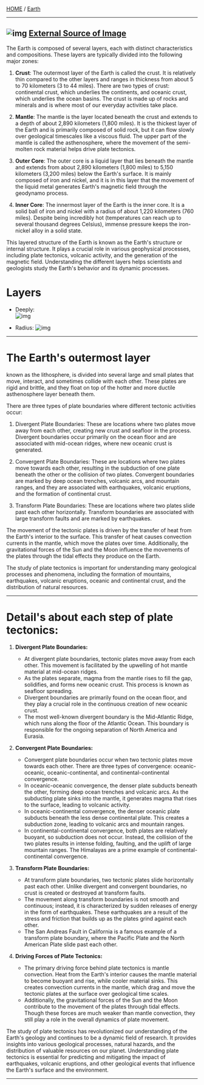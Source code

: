 [HOME](/README.md)  / [Earth](/assets/docs/earth/readme.md)  

--------------------

![img](/assets/docs/earth/layers/img/earthlayers.jpg)
[External Source of Image](https://www.startpage.com/av/proxy-image?piurl=https%3A%2F%2Ftse1.mm.bing.net%2Fth%3Fid%3DOIP.XAUuHatBKrrkF5pfENM8vQHaEc%26pid%3DApi&sp=1690897235T17bf26309c3e400842dbce610950445ca56107e99636fa09767be78c7f97b610)
--------------------

The Earth is composed of several layers, each with distinct characteristics and compositions. These layers are typically divided into the following major zones:

1. **Crust**: The outermost layer of the Earth is called the crust. It is relatively thin compared to the other layers and ranges in thickness from about 5 to 70 kilometers (3 to 44 miles). There are two types of crust: continental crust, which underlies the continents, and oceanic crust, which underlies the ocean basins. The crust is made up of rocks and minerals and is where most of our everyday activities take place.

2. **Mantle**: The mantle is the layer located beneath the crust and extends to a depth of about 2,890 kilometers (1,800 miles). It is the thickest layer of the Earth and is primarily composed of solid rock, but it can flow slowly over geological timescales like a viscous fluid. The upper part of the mantle is called the asthenosphere, where the movement of the semi-molten rock material helps drive plate tectonics.

3. **Outer Core**: The outer core is a liquid layer that lies beneath the mantle and extends from about 2,890 kilometers (1,800 miles) to 5,150 kilometers (3,200 miles) below the Earth's surface. It is mainly composed of iron and nickel, and it is in this layer that the movement of the liquid metal generates Earth's magnetic field through the geodynamo process.

4. **Inner Core**: The innermost layer of the Earth is the inner core. It is a solid ball of iron and nickel with a radius of about 1,220 kilometers (760 miles). Despite being incredibly hot (temperatures can reach up to several thousand degrees Celsius), immense pressure keeps the iron-nickel alloy in a solid state.

This layered structure of the Earth is known as the Earth's structure or internal structure. It plays a crucial role in various geophysical processes, including plate tectonics, volcanic activity, and the generation of the magnetic field. Understanding the different layers helps scientists and geologists study the Earth's behavior and its dynamic processes.

# Layers
- Deeply:  
![img](/assets/addons/python/dev/earth/imgs/earth_layers-deep.png)

- Radius:
![img](/assets/addons/python/dev/earth/imgs/earth_layers.png)  

--------------------


# The Earth's outermost layer   

known as the lithosphere, is divided into several large and small plates that move, interact, and sometimes collide with each other.
These plates are rigid and brittle, and they float on top of the hotter and more ductile asthenosphere layer beneath them.

There are three types of plate boundaries where different tectonic activities occur:

1. Divergent Plate Boundaries: These are locations where two plates move away from each other, creating new crust and seafloor in the process. Divergent boundaries occur primarily on the ocean floor and are associated with mid-ocean ridges, where new oceanic crust is generated.

2. Convergent Plate Boundaries: These are locations where two plates move towards each other, resulting in the subduction of one plate beneath the other or the collision of two plates. Convergent boundaries are marked by deep ocean trenches, volcanic arcs, and mountain ranges, and they are associated with earthquakes, volcanic eruptions, and the formation of continental crust.

3. Transform Plate Boundaries: These are locations where two plates slide past each other horizontally. Transform boundaries are associated with large transform faults and are marked by earthquakes.

The movement of the tectonic plates is driven by the transfer of heat from the Earth's interior to the surface.
This transfer of heat causes convection currents in the mantle, which move the plates over time. Additionally, the gravitational forces of the Sun and the Moon influence the movements of the plates through the tidal effects they produce on the Earth.

The study of plate tectonics is important for understanding many geological processes and phenomena, including the formation of mountains, earthquakes, volcanic eruptions, oceanic and continental crust, and the distribution of natural resources.

-----------------

# Detail's about each step of plate tectonics:

1. **Divergent Plate Boundaries:**
   - At divergent plate boundaries, tectonic plates move away from each other. This movement is facilitated by the upwelling of hot mantle material at mid-ocean ridges.
   - As the plates separate, magma from the mantle rises to fill the gap, solidifies, and forms new oceanic crust. This process is known as seafloor spreading.
   - Divergent boundaries are primarily found on the ocean floor, and they play a crucial role in the continuous creation of new oceanic crust.
   - The most well-known divergent boundary is the Mid-Atlantic Ridge, which runs along the floor of the Atlantic Ocean. This boundary is responsible for the ongoing separation of North America and Eurasia.

2. **Convergent Plate Boundaries:**
   - Convergent plate boundaries occur when two tectonic plates move towards each other. There are three types of convergence: oceanic-oceanic, oceanic-continental, and continental-continental convergence.
   - In oceanic-oceanic convergence, the denser plate subducts beneath the other, forming deep ocean trenches and volcanic arcs. As the subducting plate sinks into the mantle, it generates magma that rises to the surface, leading to volcanic activity.
   - In oceanic-continental convergence, the denser oceanic plate subducts beneath the less dense continental plate. This creates a subduction zone, leading to volcanic arcs and mountain ranges.
   - In continental-continental convergence, both plates are relatively buoyant, so subduction does not occur. Instead, the collision of the two plates results in intense folding, faulting, and the uplift of large mountain ranges. The Himalayas are a prime example of continental-continental convergence.

3. **Transform Plate Boundaries:**
   - At transform plate boundaries, two tectonic plates slide horizontally past each other. Unlike divergent and convergent boundaries, no crust is created or destroyed at transform faults.
   - The movement along transform boundaries is not smooth and continuous; instead, it is characterized by sudden releases of energy in the form of earthquakes. These earthquakes are a result of the stress and friction that builds up as the plates grind against each other.
   - The San Andreas Fault in California is a famous example of a transform plate boundary, where the Pacific Plate and the North American Plate slide past each other.

4. **Driving Forces of Plate Tectonics:**
   - The primary driving force behind plate tectonics is mantle convection. Heat from the Earth's interior causes the mantle material to become buoyant and rise, while cooler material sinks. This creates convection currents in the mantle, which drag and move the tectonic plates at the surface over geological time scales.
   - Additionally, the gravitational forces of the Sun and the Moon contribute to the movement of the plates through tidal effects. Though these forces are much weaker than mantle convection, they still play a role in the overall dynamics of plate movement.

The study of plate tectonics has revolutionized our understanding of the Earth's geology and continues to be a dynamic field of research. It provides insights into various geological processes, natural hazards, and the distribution of valuable resources on our planet. Understanding plate tectonics is essential for predicting and mitigating the impact of earthquakes, volcanic eruptions, and other geological events that influence the Earth's surface and the environment.

------------------------

